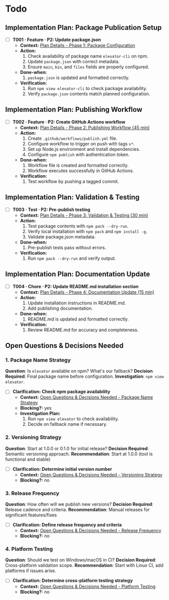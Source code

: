 # Todo

## Implementation Plan: Package Publication Setup

- [ ] **T001 · Feature · P2: Update package.json**
  - **Context:** [Plan Details - Phase 1: Package Configuration](https://github.com/phrazzld/elevator/blob/main/PLAN.md#phase-1-package-configuration-30-min)
  - **Action:**
    1. Check availability of package name `elevator-cli` on npm.
    2. Update `package.json` with correct metadata.
    3. Ensure `main`, `bin`, and `files` fields are properly configured.
  - **Done‑when:**
    1. `package.json` is updated and formatted correctly.
  - **Verification:**
    1. Run `npm view elevator-cli` to check package availability.
    2. Verify `package.json` contents match planned configuration.

## Implementation Plan: Publishing Workflow

- [ ] **T002 · Feature · P2: Create GitHub Actions workflow**
  - **Context:** [Plan Details - Phase 2: Publishing Workflow (45 min)](https://github.com/phrazzld/elevator/blob/main/PLAN.md#phase-2-publishing-workflow-45-min)
  - **Action:**
    1. Create `.github/workflows/publish.yml` file.
    2. Configure workflow to trigger on push with tags `v*`.
    3. Set up Node.js environment and install dependencies.
    4. Configure `npm publish` with authentication token.
  - **Done‑when:**
    1. Workflow file is created and formatted correctly.
    2. Workflow executes successfully in GitHub Actions.
  - **Verification:**
    1. Test workflow by pushing a tagged commit.

## Implementation Plan: Validation & Testing

- [ ] **T003 · Test · P2: Pre-publish testing**
  - **Context:** [Plan Details - Phase 3: Validation & Testing (30 min)](https://github.com/phrazzld/elevator/blob/main/PLAN.md#phase-3-validation-testing-30-min)
  - **Action:**
    1. Test package contents with `npm pack --dry-run`.
    2. Verify local installation with `npm pack` and `npm install -g`.
    3. Validate package.json metadata.
  - **Done‑when:**
    1. Pre-publish tests pass without errors.
  - **Verification:**
    1. Run `npm pack --dry-run` and verify output.

## Implementation Plan: Documentation Update

- [ ] **T004 · Chore · P2: Update README.md installation section**
  - **Context:** [Plan Details - Phase 4: Documentation Update (15 min)](https://github.com/phrazzld/elevator/blob/main/PLAN.md#phase-4-documentation-update-15-min)
  - **Action:**
    1. Update installation instructions in README.md.
    2. Add publishing documentation.
  - **Done‑when:**
    1. README.md is updated and formatted correctly.
  - **Verification:**
    1. Review README.md for accuracy and completeness.

## Open Questions & Decisions Needed

### 1. Package Name Strategy

**Question**: Is `elevator` available on npm? What's our fallback?
**Decision Required**: Final package name before configuration.
**Investigation**: `npm view elevator`.

- [ ] **Clarification: Check npm package availability**
  - **Context:** [Open Questions & Decisions Needed - Package Name Strategy](https://github.com/phrazzld/elevator/blob/main/PLAN.md#1-package-name-strategy)
  - **Blocking?:** yes
  - **Investigation Plan:**
    1. Run `npm view elevator` to check availability.
    2. Decide on fallback name if necessary.

### 2. Versioning Strategy

**Question**: Start at 1.0.0 or 0.1.0 for initial release?
**Decision Required**: Semantic versioning approach.
**Recommendation**: Start at 1.0.0 (tool is functional and stable)

- [ ] **Clarification: Determine initial version number**
  - **Context:** [Open Questions & Decisions Needed - Versioning Strategy](https://github.com/phrazzld/elevator/blob/main/PLAN.md#2-versioning-strategy)
  - **Blocking?:** no

### 3. Release Frequency

**Question**: How often will we publish new versions?
**Decision Required**: Release cadence and criteria.
**Recommendation**: Manual releases for significant features/fixes

- [ ] **Clarification: Define release frequency and criteria**
  - **Context:** [Open Questions & Decisions Needed - Release Frequency](https://github.com/phrazzld/elevator/blob/main/PLAN.md#3-release-frequency)
  - **Blocking?:** no

### 4. Platform Testing

**Question**: Should we test on Windows/macOS in CI?
**Decision Required**: Cross-platform validation scope.
**Recommendation**: Start with Linux CI, add platforms if issues arise.

- [ ] **Clarification: Determine cross-platform testing strategy**
  - **Context:** [Open Questions & Decisions Needed - Platform Testing](https://github.com/phrazzld/elevator/blob/main/PLAN.md#4-platform-testing)
  - **Blocking?:** no
